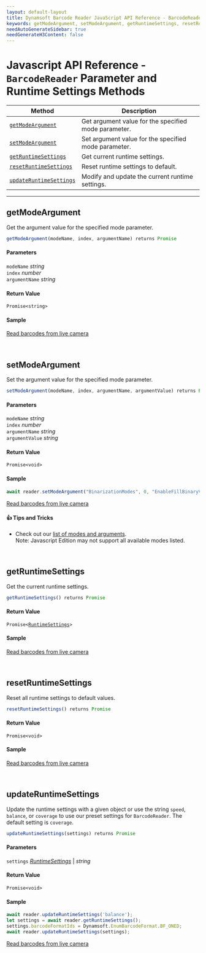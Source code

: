 ```yaml
---
layout: default-layout
title: Dynamsoft Barcode Reader JavaScript API Reference - BarcodeReader Parameter and Runtime Settings Methods
keywords: getModeArgument, setModeArgument, getRuntimeSettings, resetRuntimeSettings, updateRuntimeSettings, parameter and runtime settings methods, BarcodeReader, api reference, javascript, js
needAutoGenerateSidebar: true
needGenerateH3Content: false
---
```



# Javascript API Reference - `BarcodeReader` Parameter and Runtime Settings Methods

| Method               | Description |
|----------------------|-------------|
| [`getModeArgument`](#getmodeargument) | Get argument value for the specified mode parameter. |
| [`setModeArgument`](#setmodeargument) | Set argument value for the specified mode parameter. |
| [`getRuntimeSettings`](#getruntimesettings) | Get current runtime settings. |
| [`resetRuntimeSettings`](#resetruntimesettings) | Reset runtime settings to default. |
| [`updateRuntimeSettings`](#updateruntimesettings) | Modify and update the current runtime settings. |

---

## getModeArgument

Get the argument value for the specified mode parameter.

```javascript
getModeArgument(modeName, index, argumentName) returns Promise
```

#### Parameters

`modeName` *string*  
`index` *number*  
`argumentName` *string*

#### Return Value

`Promise<string>`

#### Sample

[Read barcodes from live camera](https://demo.dynamsoft.com/dbr_wasm/barcode_reader_javascript.html)


&nbsp;

## setModeArgument

Set the argument value for the specified mode parameter.

```javascript
setModeArgument(modeName, index, argumentName, argumentValue) returns Promise
```


#### Parameters

`modeName` *string*  
`index` *number*  
`argumentName` *string*  
`argumentValue` *string*

#### Return Value

`Promise<void>`


#### Sample
```javascript
await reader.setModeArgument("BinarizationModes", 0, "EnableFillBinaryVacancy", "1");
```

[Read barcodes from live camera](https://demo.dynamsoft.com/dbr_wasm/barcode_reader_javascript.html)

#### :+1: Tips and Tricks 

* Check out our [list of modes and arguments](https://www.dynamsoft.com/help/Barcode-Reader/_modes_argument.html).  
Note: Javascript Edition may not support all available modes listed. 


&nbsp;

## getRuntimeSettings

Get the current runtime settings.

```javascript
getRuntimeSettings() returns Promise
```



#### Return Value

<code>Promise<<a href="/global-interfaces.md#RuntimeSettings">RuntimeSettings</a>></code>


#### Sample

[Read barcodes from live camera](https://demo.dynamsoft.com/dbr_wasm/barcode_reader_javascript.html)



&nbsp;

## resetRuntimeSettings

Reset all runtime settings to default values.

```javascript
resetRuntimeSettings() returns Promise
```


#### Return Value

`Promise<void>`


#### Sample

[Read barcodes from live camera](https://demo.dynamsoft.com/dbr_wasm/barcode_reader_javascript.html)


&nbsp;

## updateRuntimeSettings

Update the runtime settings with a given object or use the string `speed`, `balance`, or `coverage` to use our preset settings for `BarcodeReader`. The default setting is `coverage`.

```javascript
updateRuntimeSettings(settings) returns Promise
```


#### Parameters

`settings` [*RuntimeSettings*](/global-interfaces.md#runtimesettings) | *string* 

#### Return Value

`Promise<void>`


#### Sample

```javascript
await reader.updateRuntimeSettings('balance');
let settings = await reader.getRuntimeSettings();
settings.barcodeFormatIds = Dynamsoft.EnumBarcodeFormat.BF_ONED;
await reader.updateRuntimeSettings(settings);
```

[Read barcodes from live camera](https://demo.dynamsoft.com/dbr_wasm/barcode_reader_javascript.html)
